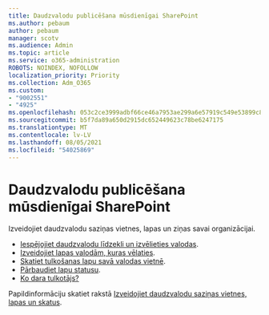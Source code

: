 ```yaml
---
title: Daudzvalodu publicēšana mūsdienīgai SharePoint
ms.author: pebaum
author: pebaum
manager: scotv
ms.audience: Admin
ms.topic: article
ms.service: o365-administration
ROBOTS: NOINDEX, NOFOLLOW
localization_priority: Priority
ms.collection: Adm_O365
ms.custom:
- "9002551"
- "4925"
ms.openlocfilehash: 053c2ce3999adbf66ce46a7953ae299a6e57919c549e53899c83840dfb5922cb
ms.sourcegitcommit: b5f7da89a650d2915dc652449623c78be6247175
ms.translationtype: MT
ms.contentlocale: lv-LV
ms.lasthandoff: 08/05/2021
ms.locfileid: "54025869"
---
```

# <a name="multilingual-publishing-for-modern-sharepoint"></a>Daudzvalodu publicēšana mūsdienīgai SharePoint

Izveidojiet daudzvalodu saziņas vietnes, lapas un ziņas savai organizācijai.

- [Iespējojiet daudzvalodu līdzekli un izvēlieties valodas](https://support.office.com/article/create-multilingual-communication-sites-pages-and-news-2bb7d610-5453-41c6-a0e8-6f40b3ed750c#bkmk_enable).
- [Izveidojiet lapas valodām, kuras vēlaties](https://support.office.com/article/create-multilingual-communication-sites-pages-and-news-2bb7d610-5453-41c6-a0e8-6f40b3ed750c#bkmk_create).
- [Skatiet tulkošanas lapu savā valodas vietnē](https://support.office.com/article/create-multilingual-communication-sites-pages-and-news-2bb7d610-5453-41c6-a0e8-6f40b3ed750c#bkmk_view).
- [Pārbaudiet lapu statusu](https://support.office.com/article/create-multilingual-communication-sites-pages-and-news-2bb7d610-5453-41c6-a0e8-6f40b3ed750c#bkmk_checkstatus).
- [Ko dara tulkotājs?](https://support.office.com/article/create-multilingual-communication-sites-pages-and-news-2bb7d610-5453-41c6-a0e8-6f40b3ed750c#bkmk_translators)

Papildinformāciju skatiet rakstā [Izveidojiet daudzvalodu saziņas vietnes, lapas un skatus](https://support.office.com/article/create-multilingual-communication-sites-pages-and-news-2bb7d610-5453-41c6-a0e8-6f40b3ed750c).
